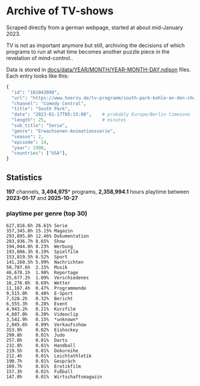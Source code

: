 # Archive of TV-shows

Scraped directly from a german webpage, started at about mid-January 2023.

TV is not as important anymore but still, archiving the decisions of which programs to run at what time
becomes another puzzle piece in the revelation of mind-control.. 

Data is stored in [docs/data/YEAR/MONTH/YEAR-MONTH-DAY.ndjson](docs/data/) files. 
Each entry looks like this:

```python
{
  "id": "181043890", 
  "url": "https://www.hoerzu.de/tv-programm/south-park-kohle-an-den-chefkoch/bid_181043890/", 
  "channel": "Comedy Central", 
  "title": "South Park", 
  "date": "2023-01-17T05:15:00",    # probably Europe/Berlin timezone 
  "length": 25,                     # minutes 
  "sub_title": "Serie", 
  "genre": "Erwachsenen-Animationsserie", 
  "season": 2, 
  "episode": 14, 
  "year": 1998, 
  "countries": ["USA"],
}
```

## Statistics

**197** channels, **3,494,975*** programs, **2,358,994.1** hours playtime between **2023-01-17** and **2025-10-27**


### playtime per genre (top 30)

    627,816.6h 26.61% Serie
    357,345.8h 15.15% Magazin
    293,895.8h 12.46% Dokumentation
    203,936.7h 8.65%  Show
    194,044.8h 8.23%  Werbung
    193,086.3h 8.19%  Spielfilm
    153,819.5h 6.52%  Sport
    141,260.5h 5.99%  Nachrichten
    50,787.6h  2.15%  Musik
    46,678.1h  1.98%  Reportage
    25,677.2h  1.09%  Verschiedenes
    16,276.0h  0.69%  Wetter
    11,167.4h  0.47%  Programmende
    9,515.0h   0.40%  E-Sport
    7,528.2h   0.32%  Bericht
    6,555.3h   0.28%  Event
    4,943.2h   0.21%  Kurzfilm
    4,607.0h   0.20%  Videoclip
    3,541.9h   0.15%  *unknown*
    2,045.6h   0.09%  Verkaufsshow
    353.9h     0.02%  Eishockey
    299.8h     0.01%  Judo
    257.0h     0.01%  Darts
    232.8h     0.01%  Handball
    219.5h     0.01%  Dokureihe
    212.4h     0.01%  Leichtathletik
    190.7h     0.01%  Gespräch
    169.7h     0.01%  Erotikfilm
    157.3h     0.01%  Fußball
    147.0h     0.01%  Wirtschaftsmagazin
